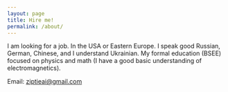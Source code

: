 ```yaml
---
layout: page
title: Hire me!
permalink: /about/
---
```

 
I am looking for a job. In the USA or Eastern Europe. I speak good Russian, German, Chinese, and I understand Ukrainian.  My formal education (BSEE) focused on physics and math (I have a good basic understanding of electromagnetics).

Email: ziptieai@gmail.com 
